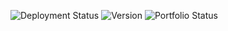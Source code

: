 
![Deployment Status](https://img.shields.io/endpoint?url=https://gist.githubusercontent.com/YD-S/c82961d43d81aaa4fa99dcf5082fecbb/raw/deployment-status.json)
![Version](https://img.shields.io/endpoint?url=https://gist.githubusercontent.com/YD-S/c82961d43d81aaa4fa99dcf5082fecbb/raw/version-badge.json)
![Portfolio Status](https://img.shields.io/endpoint?url=https://gist.githubusercontent.com/YD-S/c82961d43d81aaa4fa99dcf5082fecbb/raw/custom-status.json)
